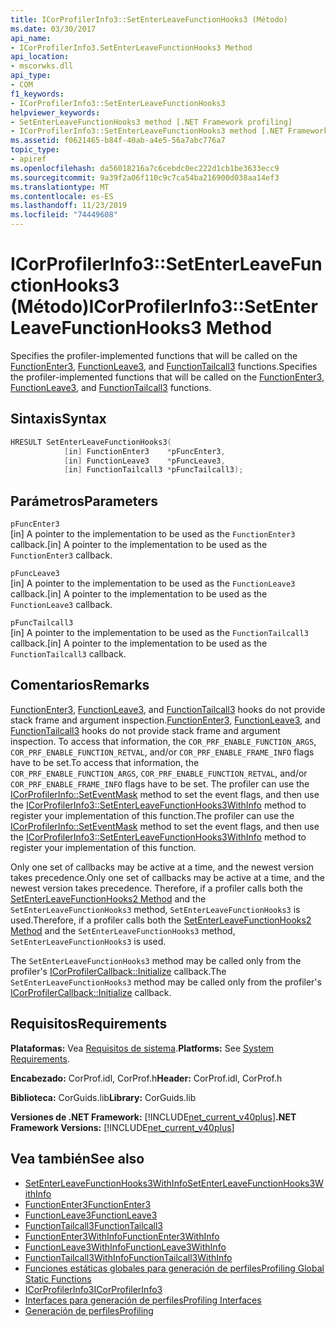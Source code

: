 ```yaml
---
title: ICorProfilerInfo3::SetEnterLeaveFunctionHooks3 (Método)
ms.date: 03/30/2017
api_name:
- ICorProfilerInfo3.SetEnterLeaveFunctionHooks3 Method
api_location:
- mscorwks.dll
api_type:
- COM
f1_keywords:
- ICorProfilerInfo3::SetEnterLeaveFunctionHooks3
helpviewer_keywords:
- SetEnterLeaveFunctionHooks3 method [.NET Framework profiling]
- ICorProfilerInfo3::SetEnterLeaveFunctionHooks3 method [.NET Framework profiling]
ms.assetid: f0621465-b84f-40ab-a4e5-56a7abc776a7
topic_type:
- apiref
ms.openlocfilehash: da56018216a7c6cebdc0ec222d1cb1be3633ecc9
ms.sourcegitcommit: 9a39f2a06f110c9c7ca54ba216900d038aa14ef3
ms.translationtype: MT
ms.contentlocale: es-ES
ms.lasthandoff: 11/23/2019
ms.locfileid: "74449608"
---
```

# <a name="icorprofilerinfo3setenterleavefunctionhooks3-method"></a><span data-ttu-id="dc1f9-102">ICorProfilerInfo3::SetEnterLeaveFunctionHooks3 (Método)</span><span class="sxs-lookup"><span data-stu-id="dc1f9-102">ICorProfilerInfo3::SetEnterLeaveFunctionHooks3 Method</span></span>
<span data-ttu-id="dc1f9-103">Specifies the profiler-implemented functions that will be called on the [FunctionEnter3](../../../../docs/framework/unmanaged-api/profiling/functionenter3-function.md), [FunctionLeave3](../../../../docs/framework/unmanaged-api/profiling/functionleave3-function.md), and [FunctionTailcall3](../../../../docs/framework/unmanaged-api/profiling/functiontailcall3-function.md) functions.</span><span class="sxs-lookup"><span data-stu-id="dc1f9-103">Specifies the profiler-implemented functions that will be called on the [FunctionEnter3](../../../../docs/framework/unmanaged-api/profiling/functionenter3-function.md), [FunctionLeave3](../../../../docs/framework/unmanaged-api/profiling/functionleave3-function.md), and [FunctionTailcall3](../../../../docs/framework/unmanaged-api/profiling/functiontailcall3-function.md) functions.</span></span>  
  
## <a name="syntax"></a><span data-ttu-id="dc1f9-104">Sintaxis</span><span class="sxs-lookup"><span data-stu-id="dc1f9-104">Syntax</span></span>  
  
```cpp  
HRESULT SetEnterLeaveFunctionHooks3(  
            [in] FunctionEnter3    *pFuncEnter3,  
            [in] FunctionLeave3    *pFuncLeave3,  
            [in] FunctionTailcall3 *pFuncTailcall3);  
```  
  
## <a name="parameters"></a><span data-ttu-id="dc1f9-105">Parámetros</span><span class="sxs-lookup"><span data-stu-id="dc1f9-105">Parameters</span></span>  
 `pFuncEnter3`  
 <span data-ttu-id="dc1f9-106">[in] A pointer to the implementation to be used as the `FunctionEnter3` callback.</span><span class="sxs-lookup"><span data-stu-id="dc1f9-106">[in] A pointer to the implementation to be used as the `FunctionEnter3` callback.</span></span>  
  
 `pFuncLeave3`  
 <span data-ttu-id="dc1f9-107">[in] A pointer to the implementation to be used as the `FunctionLeave3` callback.</span><span class="sxs-lookup"><span data-stu-id="dc1f9-107">[in] A pointer to the implementation to be used as the `FunctionLeave3` callback.</span></span>  
  
 `pFuncTailcall3`  
 <span data-ttu-id="dc1f9-108">[in] A pointer to the implementation to be used as the `FunctionTailcall3` callback.</span><span class="sxs-lookup"><span data-stu-id="dc1f9-108">[in] A pointer to the implementation to be used as the `FunctionTailcall3` callback.</span></span>  
  
## <a name="remarks"></a><span data-ttu-id="dc1f9-109">Comentarios</span><span class="sxs-lookup"><span data-stu-id="dc1f9-109">Remarks</span></span>  
 <span data-ttu-id="dc1f9-110">[FunctionEnter3](../../../../docs/framework/unmanaged-api/profiling/functionenter3-function.md), [FunctionLeave3](../../../../docs/framework/unmanaged-api/profiling/functionleave3-function.md), and [FunctionTailcall3](../../../../docs/framework/unmanaged-api/profiling/functiontailcall3-function.md) hooks do not provide stack frame and argument inspection.</span><span class="sxs-lookup"><span data-stu-id="dc1f9-110">[FunctionEnter3](../../../../docs/framework/unmanaged-api/profiling/functionenter3-function.md), [FunctionLeave3](../../../../docs/framework/unmanaged-api/profiling/functionleave3-function.md), and [FunctionTailcall3](../../../../docs/framework/unmanaged-api/profiling/functiontailcall3-function.md) hooks do not provide stack frame and argument inspection.</span></span> <span data-ttu-id="dc1f9-111">To access that information, the `COR_PRF_ENABLE_FUNCTION_ARGS`, `COR_PRF_ENABLE_FUNCTION_RETVAL`, and/or  `COR_PRF_ENABLE_FRAME_INFO` flags have to be set.</span><span class="sxs-lookup"><span data-stu-id="dc1f9-111">To access that information, the `COR_PRF_ENABLE_FUNCTION_ARGS`, `COR_PRF_ENABLE_FUNCTION_RETVAL`, and/or  `COR_PRF_ENABLE_FRAME_INFO` flags have to be set.</span></span> <span data-ttu-id="dc1f9-112">The profiler can use the [ICorProfilerInfo::SetEventMask](../../../../docs/framework/unmanaged-api/profiling/icorprofilerinfo-seteventmask-method.md) method to set the event flags, and then use the [ICorProfilerInfo3::SetEnterLeaveFunctionHooks3WithInfo](../../../../docs/framework/unmanaged-api/profiling/icorprofilerinfo3-setenterleavefunctionhooks3withinfo-method.md) method to register your implementation of this function.</span><span class="sxs-lookup"><span data-stu-id="dc1f9-112">The profiler can use the [ICorProfilerInfo::SetEventMask](../../../../docs/framework/unmanaged-api/profiling/icorprofilerinfo-seteventmask-method.md) method to set the event flags, and then use the [ICorProfilerInfo3::SetEnterLeaveFunctionHooks3WithInfo](../../../../docs/framework/unmanaged-api/profiling/icorprofilerinfo3-setenterleavefunctionhooks3withinfo-method.md) method to register your implementation of this function.</span></span>  
  
 <span data-ttu-id="dc1f9-113">Only one set of callbacks may be active at a time, and the newest version takes precedence.</span><span class="sxs-lookup"><span data-stu-id="dc1f9-113">Only one set of callbacks may be active at a time, and the newest version takes precedence.</span></span> <span data-ttu-id="dc1f9-114">Therefore, if a profiler calls both the [SetEnterLeaveFunctionHooks2 Method](../../../../docs/framework/unmanaged-api/profiling/icorprofilerinfo2-setenterleavefunctionhooks2-method.md) and the `SetEnterLeaveFunctionHooks3` method, `SetEnterLeaveFunctionHooks3` is used.</span><span class="sxs-lookup"><span data-stu-id="dc1f9-114">Therefore, if a profiler calls both the [SetEnterLeaveFunctionHooks2 Method](../../../../docs/framework/unmanaged-api/profiling/icorprofilerinfo2-setenterleavefunctionhooks2-method.md) and the `SetEnterLeaveFunctionHooks3` method, `SetEnterLeaveFunctionHooks3` is used.</span></span>  
  
 <span data-ttu-id="dc1f9-115">The `SetEnterLeaveFunctionHooks3` method may be called only from the profiler's [ICorProfilerCallback::Initialize](../../../../docs/framework/unmanaged-api/profiling/icorprofilercallback-initialize-method.md) callback.</span><span class="sxs-lookup"><span data-stu-id="dc1f9-115">The `SetEnterLeaveFunctionHooks3` method may be called only from the profiler's [ICorProfilerCallback::Initialize](../../../../docs/framework/unmanaged-api/profiling/icorprofilercallback-initialize-method.md) callback.</span></span>  
  
## <a name="requirements"></a><span data-ttu-id="dc1f9-116">Requisitos</span><span class="sxs-lookup"><span data-stu-id="dc1f9-116">Requirements</span></span>  
 <span data-ttu-id="dc1f9-117">**Plataformas:** Vea [Requisitos de sistema](../../../../docs/framework/get-started/system-requirements.md).</span><span class="sxs-lookup"><span data-stu-id="dc1f9-117">**Platforms:** See [System Requirements](../../../../docs/framework/get-started/system-requirements.md).</span></span>  
  
 <span data-ttu-id="dc1f9-118">**Encabezado:** CorProf.idl, CorProf.h</span><span class="sxs-lookup"><span data-stu-id="dc1f9-118">**Header:** CorProf.idl, CorProf.h</span></span>  
  
 <span data-ttu-id="dc1f9-119">**Biblioteca:** CorGuids.lib</span><span class="sxs-lookup"><span data-stu-id="dc1f9-119">**Library:** CorGuids.lib</span></span>  
  
 <span data-ttu-id="dc1f9-120">**Versiones de .NET Framework:** [!INCLUDE[net_current_v40plus](../../../../includes/net-current-v40plus-md.md)]</span><span class="sxs-lookup"><span data-stu-id="dc1f9-120">**.NET Framework Versions:** [!INCLUDE[net_current_v40plus](../../../../includes/net-current-v40plus-md.md)]</span></span>  
  
## <a name="see-also"></a><span data-ttu-id="dc1f9-121">Vea también</span><span class="sxs-lookup"><span data-stu-id="dc1f9-121">See also</span></span>

- [<span data-ttu-id="dc1f9-122">SetEnterLeaveFunctionHooks3WithInfo</span><span class="sxs-lookup"><span data-stu-id="dc1f9-122">SetEnterLeaveFunctionHooks3WithInfo</span></span>](../../../../docs/framework/unmanaged-api/profiling/icorprofilerinfo3-setenterleavefunctionhooks3withinfo-method.md)
- [<span data-ttu-id="dc1f9-123">FunctionEnter3</span><span class="sxs-lookup"><span data-stu-id="dc1f9-123">FunctionEnter3</span></span>](../../../../docs/framework/unmanaged-api/profiling/functionenter3-function.md)
- [<span data-ttu-id="dc1f9-124">FunctionLeave3</span><span class="sxs-lookup"><span data-stu-id="dc1f9-124">FunctionLeave3</span></span>](../../../../docs/framework/unmanaged-api/profiling/functionleave3-function.md)
- [<span data-ttu-id="dc1f9-125">FunctionTailcall3</span><span class="sxs-lookup"><span data-stu-id="dc1f9-125">FunctionTailcall3</span></span>](../../../../docs/framework/unmanaged-api/profiling/functiontailcall3-function.md)
- [<span data-ttu-id="dc1f9-126">FunctionEnter3WithInfo</span><span class="sxs-lookup"><span data-stu-id="dc1f9-126">FunctionEnter3WithInfo</span></span>](../../../../docs/framework/unmanaged-api/profiling/functionenter3withinfo-function.md)
- [<span data-ttu-id="dc1f9-127">FunctionLeave3WithInfo</span><span class="sxs-lookup"><span data-stu-id="dc1f9-127">FunctionLeave3WithInfo</span></span>](../../../../docs/framework/unmanaged-api/profiling/functionleave3withinfo-function.md)
- [<span data-ttu-id="dc1f9-128">FunctionTailcall3WithInfo</span><span class="sxs-lookup"><span data-stu-id="dc1f9-128">FunctionTailcall3WithInfo</span></span>](../../../../docs/framework/unmanaged-api/profiling/functiontailcall3withinfo-function.md)
- [<span data-ttu-id="dc1f9-129">Funciones estáticas globales para generación de perfiles</span><span class="sxs-lookup"><span data-stu-id="dc1f9-129">Profiling Global Static Functions</span></span>](../../../../docs/framework/unmanaged-api/profiling/profiling-global-static-functions.md)
- [<span data-ttu-id="dc1f9-130">ICorProfilerInfo3</span><span class="sxs-lookup"><span data-stu-id="dc1f9-130">ICorProfilerInfo3</span></span>](../../../../docs/framework/unmanaged-api/profiling/icorprofilerinfo3-interface.md)
- [<span data-ttu-id="dc1f9-131">Interfaces para generación de perfiles</span><span class="sxs-lookup"><span data-stu-id="dc1f9-131">Profiling Interfaces</span></span>](../../../../docs/framework/unmanaged-api/profiling/profiling-interfaces.md)
- [<span data-ttu-id="dc1f9-132">Generación de perfiles</span><span class="sxs-lookup"><span data-stu-id="dc1f9-132">Profiling</span></span>](../../../../docs/framework/unmanaged-api/profiling/index.md)
